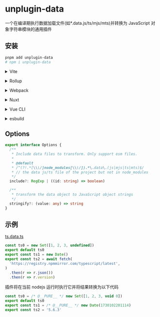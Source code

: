 # unplugin-data

一个在编译期执行数据加载文件(如\*.data.js/ts/mjs/mts)并转换为 JavaScript 对象字符串模块的通用插件

## 安装

```sh
pnpm add unplugin-data
# npm i unplugin-data
```

<details>
<summary>Vite</summary><br>

```ts
// vite.config.ts
import data from 'unplugin-data/vite'

export default defineConfig({
  plugins: [
    data({
      /* options */
    }), // or data()
  ],
})
```

<br></details>

<details>
<summary>Rollup</summary><br>

```ts
// rollup.config.js
import data from 'unplugin-data/rollup'

export default {
  plugins: [
    data({
      /* options */
    }), // or data()
  ],
}
```

<br></details>

<details>
<summary>Webpack</summary><br>

```ts
// webpack.config.js
module.exports = {
  /* ... */
  plugins: [
    require('unplugin-data/webpack')({
      /* options */
    }),
  ],
}
```

<br></details>

<details>
<summary>Nuxt</summary><br>

```ts
// nuxt.config.js
export default defineNuxtConfig({
  modules: [
    [
      'unplugin-data/nuxt',
      {
        /* options */
      },
    ],
  ],
})
```

> This module works for both Nuxt 2 and [Nuxt Vite](https://github.com/nuxt/vite)

<br></details>

<details>
<summary>Vue CLI</summary><br>

```ts
// vue.config.js
module.exports = {
  configureWebpack: {
    plugins: [
      require('unplugin-data/webpack')({
        /* options */
      }),
    ],
  },
}
```

<br></details>

<details>
<summary>esbuild</summary><br>

```ts
// esbuild.config.js
import { build } from 'esbuild'
import data from 'unplugin-data/esbuild'

build({
  plugins: [
    data({
      /* options */
    }), // or data()
  ],
})
```

<br></details>

## Options

```ts
export interface Options {
  /**
   * Include data files to transform. Only support esm files.
   *
   * @default
   * /^(?!.*[\\\/]node_modules[\\\/]).*\.data\.(js|mjs|ts|mts)$/
   * // the data js/ts file of the project but not in node_modules
   */
  include?: RegExp | ((id: string) => boolean)

  /**
   * transform the data object to JavaScript object strings
   */
  stringify?: (value: any) => string
}
```

## 示例

[ts.data.ts](./playground/src/data/ts.data.ts)

```ts
const ts0 = new Set([1, 2, 3, undefined])
export default ts0
export const ts1 = new Date()
export const ts2 = await fetch(
  'https://registry.npmmirror.com/typescript/latest',
)
  .then(r => r.json())
  .then(r => r.version)
```

插件将在当前 nodejs 运行时执行它并将结果转换为以下代码

```js
const ts0 = /* @__PURE__ */ new Set([1, 2, 3, void 0])
export default ts0
export const ts1 = /* @__PURE__ */ new Date(1730102201114)
export const ts2 = '5.6.3'
```
